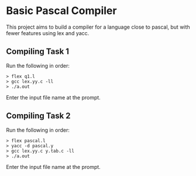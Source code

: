 # Basic Pascal Compiler
This project aims to build a compiler for a language close to pascal, but with fewer features using lex and yacc.

## Compiling Task 1
Run the following in order:
```
> flex q1.l
> gcc lex.yy.c -ll
> ./a.out
```
Enter the input file name at the prompt.

## Compiling Task 2
Run the following in order:
```
> flex pascal.l
> yacc -d pascal.y
> gcc lex.yy.c y.tab.c -ll
> ./a.out
```
Enter the input file name at the prompt.